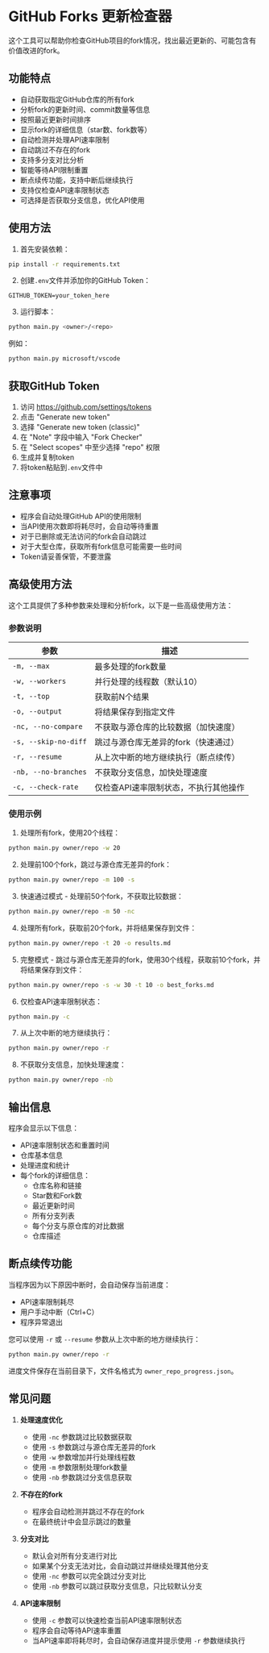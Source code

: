 # GitHub Forks 更新检查器

这个工具可以帮助你检查GitHub项目的fork情况，找出最近更新的、可能包含有价值改进的fork。

## 功能特点

- 自动获取指定GitHub仓库的所有fork
- 分析fork的更新时间、commit数量等信息
- 按照最近更新时间排序
- 显示fork的详细信息（star数、fork数等）
- 自动检测并处理API速率限制
- 自动跳过不存在的fork
- 支持多分支对比分析
- 智能等待API限制重置
- 断点续传功能，支持中断后继续执行
- 支持仅检查API速率限制状态
- 可选择是否获取分支信息，优化API使用

## 使用方法

1. 首先安装依赖：
```bash
pip install -r requirements.txt
```

2. 创建`.env`文件并添加你的GitHub Token：
```
GITHUB_TOKEN=your_token_here
```

3. 运行脚本：
```bash
python main.py <owner>/<repo>
```

例如：
```bash
python main.py microsoft/vscode
```

## 获取GitHub Token

1. 访问 https://github.com/settings/tokens
2. 点击 "Generate new token"
3. 选择 "Generate new token (classic)"
4. 在 "Note" 字段中输入 "Fork Checker"
5. 在 "Select scopes" 中至少选择 "repo" 权限
6. 生成并复制token
7. 将token粘贴到`.env`文件中

## 注意事项

- 程序会自动处理GitHub API的使用限制
- 当API使用次数即将耗尽时，会自动等待重置
- 对于已删除或无法访问的fork会自动跳过
- 对于大型仓库，获取所有fork信息可能需要一些时间
- Token请妥善保管，不要泄露 

## 高级使用方法

这个工具提供了多种参数来处理和分析fork，以下是一些高级使用方法：

### 参数说明

| 参数 | 描述 |
| ------ | ------ |
| `-m, --max` | 最多处理的fork数量 |
| `-w, --workers` | 并行处理的线程数（默认10） |
| `-t, --top` | 获取前N个结果 |
| `-o, --output` | 将结果保存到指定文件 |
| `-nc, --no-compare` | 不获取与源仓库的比较数据（加快速度） |
| `-s, --skip-no-diff` | 跳过与源仓库无差异的fork（快速通过） |
| `-r, --resume` | 从上次中断的地方继续执行（断点续传） |
| `-nb, --no-branches` | 不获取分支信息，加快处理速度 |
| `-c, --check-rate` | 仅检查API速率限制状态，不执行其他操作 |

### 使用示例

1. 处理所有fork，使用20个线程：
```bash
python main.py owner/repo -w 20
```

2. 处理前100个fork，跳过与源仓库无差异的fork：
```bash
python main.py owner/repo -m 100 -s
```

3. 快速通过模式 - 处理前50个fork，不获取比较数据：
```bash
python main.py owner/repo -m 50 -nc
```

4. 处理所有fork，获取前20个fork，并将结果保存到文件：
```bash
python main.py owner/repo -t 20 -o results.md
```

5. 完整模式 - 跳过与源仓库无差异的fork，使用30个线程，获取前10个fork，并将结果保存到文件：
```bash
python main.py owner/repo -s -w 30 -t 10 -o best_forks.md
```

6. 仅检查API速率限制状态：
```bash
python main.py -c
```

7. 从上次中断的地方继续执行：
```bash
python main.py owner/repo -r
```

8. 不获取分支信息，加快处理速度：
```bash
python main.py owner/repo -nb
```

## 输出信息

程序会显示以下信息：

- API速率限制状态和重置时间
- 仓库基本信息
- 处理进度和统计
- 每个fork的详细信息：
  - 仓库名称和链接
  - Star数和Fork数
  - 最近更新时间
  - 所有分支列表
  - 每个分支与原仓库的对比数据
  - 仓库描述

## 断点续传功能

当程序因为以下原因中断时，会自动保存当前进度：
- API速率限制耗尽
- 用户手动中断（Ctrl+C）
- 程序异常退出

您可以使用 `-r` 或 `--resume` 参数从上次中断的地方继续执行：
```bash
python main.py owner/repo -r
```

进度文件保存在当前目录下，文件名格式为 `owner_repo_progress.json`。

## 常见问题

1. **处理速度优化**
   - 使用 `-nc` 参数跳过比较数据获取
   - 使用 `-s` 参数跳过与源仓库无差异的fork
   - 使用 `-w` 参数增加并行处理线程数
   - 使用 `-m` 参数限制处理fork数量
   - 使用 `-nb` 参数跳过分支信息获取

2. **不存在的fork**
   - 程序会自动检测并跳过不存在的fork
   - 在最终统计中会显示跳过的数量

3. **分支对比**
   - 默认会对所有分支进行对比
   - 如果某个分支无法对比，会自动跳过并继续处理其他分支
   - 使用 `-nc` 参数可以完全跳过分支对比
   - 使用 `-nb` 参数可以跳过获取分支信息，只比较默认分支

4. **API速率限制**
   - 使用 `-c` 参数可以快速检查当前API速率限制状态
   - 程序会自动等待API速率重置
   - 当API速率即将耗尽时，会自动保存进度并提示使用 `-r` 参数继续执行
